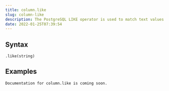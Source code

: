```yaml
---
title: column.like
slug: column-like
description: The PostgreSQL LIKE operator is used to match text values against a pattern using wildcards
date: 2022-01-25T07:39:54
---
```



## Syntax



```
.like(string)
```


## Examples



```
Documentation for column.like is coming soon.
```
